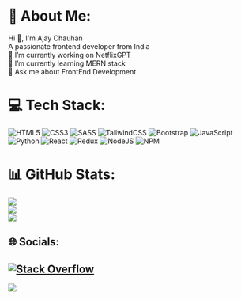 # 💫 About Me:
Hi 👋, I'm Ajay Chauhan<br>A passionate frontend developer from India <br>🔭 I’m currently working on NetflixGPT<br>🌱 I’m currently learning MERN stack<br>💬 Ask me about FrontEnd Development

# 💻 Tech Stack:
![HTML5](https://img.shields.io/badge/html5-%23E34F26.svg?style=for-the-badge&logo=html5&logoColor=white) ![CSS3](https://img.shields.io/badge/css3-%231572B6.svg?style=for-the-badge&logo=css3&logoColor=white) ![SASS](https://img.shields.io/badge/SASS-hotpink.svg?style=for-the-badge&logo=SASS&logoColor=white) ![TailwindCSS](https://img.shields.io/badge/tailwindcss-%2338B2AC.svg?style=for-the-badge&logo=tailwind-css&logoColor=white) ![Bootstrap](https://img.shields.io/badge/bootstrap-%23563D7C.svg?style=for-the-badge&logo=bootstrap&logoColor=white) ![JavaScript](https://img.shields.io/badge/javascript-%23323330.svg?style=for-the-badge&logo=javascript&logoColor=%23F7DF1E) ![Python](https://img.shields.io/badge/python-3670A0?style=for-the-badge&logo=python&logoColor=ffdd54) ![React](https://img.shields.io/badge/react-%2320232a.svg?style=for-the-badge&logo=react&logoColor=%2361DAFB) ![Redux](https://img.shields.io/badge/redux-%23593d88.svg?style=for-the-badge&logo=redux&logoColor=white) ![NodeJS](https://img.shields.io/badge/node.js-6DA55F?style=for-the-badge&logo=node.js&logoColor=white) ![NPM](https://img.shields.io/badge/NPM-%23000000.svg?style=for-the-badge&logo=npm&logoColor=white)

# 📊 GitHub Stats:
![](https://github-readme-streak-stats.herokuapp.com/?user=chauhanajay2801&theme=dark&hide_border=false)<br/>
![](https://github-readme-stats.vercel.app/api/top-langs/?username=chauhanajay2801&theme=dark&hide_border=false&include_all_commits=false&count_private=false&layout=compact)<br/>
[![](https://visitcount.itsvg.in/api?id=ajaychauhan&label=Profile%20Views&icon=0&pretty=true)](https://visitcount.itsvg.in)

## 🌐 Socials:
[![Stack Overflow](https://img.shields.io/badge/-Stackoverflow-FE7A16?logo=stack-overflow&logoColor=white)](https://stackoverflow.com/users/7305056) 
---
[![](https://visitcount.itsvg.in/api?id=chauhanajay2801&icon=0&color=0)](https://visitcount.itsvg.in)

